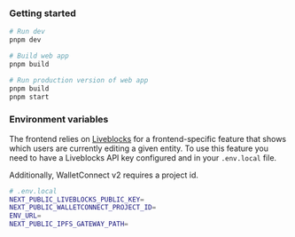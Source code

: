 ### Getting started

```sh
# Run dev
pnpm dev

# Build web app
pnpm build

# Run production version of web app
pnpm build
pnpm start
```

### Environment variables

The frontend relies on [Liveblocks](https://liveblocks.io) for a frontend-specific feature that shows which users are currently editing a given entity. To use this feature you need to have a Liveblocks API key configured and in your `.env.local` file.

Additionally, WalletConnect v2 requires a project id.

```bash
# .env.local
NEXT_PUBLIC_LIVEBLOCKS_PUBLIC_KEY=
NEXT_PUBLIC_WALLETCONNECT_PROJECT_ID=
ENV_URL=
NEXT_PUBLIC_IPFS_GATEWAY_PATH=
```
